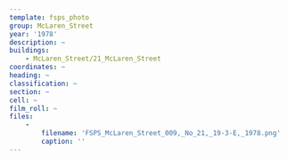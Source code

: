 ```yaml
---
template: fsps_photo
group: McLaren_Street
year: '1978'
description: ~
buildings:
    - McLaren_Street/21_McLaren_Street
coordinates: ~
heading: ~
classification: ~
section: ~
cell: ~
film_roll: ~
files:
    -
        filename: 'FSPS_McLaren_Street_009,_No_21,_19-3-E,_1978.png'
        caption: ''
---
```

